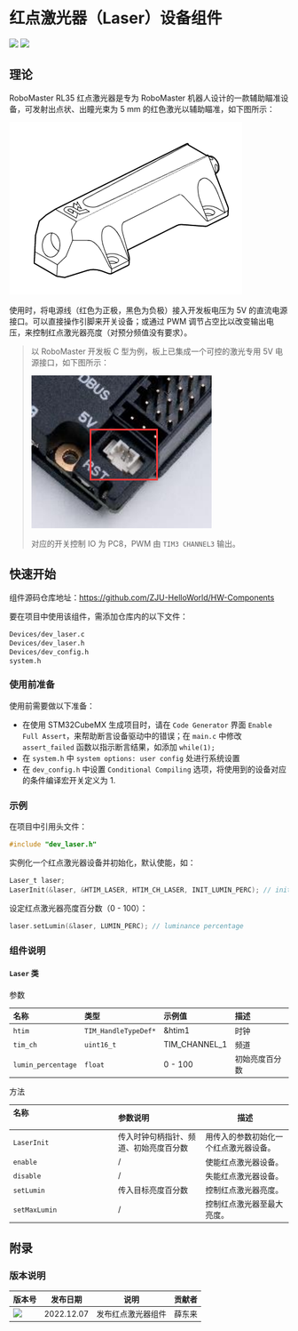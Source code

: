 # 红点激光器（Laser）设备组件

 <img src = "https://img.shields.io/badge/version-1.0.0-green"><sp> <img src = "https://img.shields.io/badge/author-dungloi-lightgrey"> 

## 理论

RoboMaster RL35 红点激光器是专为 RoboMaster 机器人设计的一款辅助瞄准设备，可发射出点状、出瞳光束为 5 mm 的红色激光以辅助瞄准，如下图所示：

![image-20221207205128088](红点激光器设备组件.assets/image-20221207205128088.png)

使用时，将电源线（红色为正极，黑色为负极）接入开发板电压为 5V 的直流电源接口。可以直接操作引脚来开关设备；或通过 PWM 调节占空比以改变输出电压，来控制红点激光器亮度（对预分频值没有要求）。

> 以 RoboMaster 开发板 C 型为例，板上已集成一个可控的激光专用 5V 电源接口，如下图所示：
>
> ![image-20221207204102515](红点激光器设备组件.assets/image-20221207204102515.png) 
>
> 对应的开关控制 IO 为 PC8，PWM 由 `TIM3 CHANNEL3` 输出。

## 快速开始

组件源码仓库地址：<https://github.com/ZJU-HelloWorld/HW-Components>

要在项目中使用该组件，需添加仓库内的以下文件：

```
Devices/dev_laser.c
Devices/dev_laser.h
Devices/dev_config.h
system.h
```

### 使用前准备

使用前需要做以下准备：

* 在使用 STM32CubeMX 生成项目时，请在 `Code Generator` 界面 `Enable Full Assert`，来帮助断言设备驱动中的错误；在 `main.c` 中修改 `assert_failed` 函数以指示断言结果，如添加 `while(1);`
* 在 `system.h` 中 `system options: user config` 处进行系统设置
* 在 `dev_config.h` 中设置 `Conditional Compiling` 选项，将使用到的设备对应的条件编译宏开关定义为 1.

### 示例

在项目中引用头文件：

```c
#include "dev_laser.h"
```

实例化一个红点激光器设备并初始化，默认使能，如：

```c
Laser_t laser;
LaserInit(&laser, &HTIM_LASER, HTIM_CH_LASER, INIT_LUMIN_PERC); // init luminance percentage
```

设定红点激光器亮度百分数（0 - 100）：

```c
laser.setLumin(&laser, LUMIN_PERC); // luminance percentage
```


### 组件说明

#### `Laser` 类

参数

| 名称               | 类型                 | 示例值        | 描述           |
| :----------------- | :------------------- | :------------ | :------------- |
| `htim`             | `TIM_HandleTypeDef*` | &htim1        | 时钟           |
| `tim_ch`           | `uint16_t`           | TIM_CHANNEL_1 | 频道           |
| `lumin_percentage` | `float`              | 0 - 100       | 初始亮度百分数 |

方法

| 名称<img width=250/> | 参数说明                               | 描述                                   |
| :------------------- | :------------------------------------- | -------------------------------------- |
| `LaserInit`          | 传入时钟句柄指针、频道、初始亮度百分数 | 用传入的参数初始化一个红点激光器设备。 |
| `enable`             | /                                      | 使能红点激光器设备。                   |
| `disable`            | /                                      | 失能红点激光器设备。                   |
| `setLumin`           | 传入目标亮度百分数                     | 控制红点激光器亮度。                   |
| `setMaxLumin`        | /                                      | 控制红点激光器至最大亮度。             |


## 附录

### 版本说明

| 版本号                                                       | 发布日期   | 说明               | 贡献者 |
| ------------------------------------------------------------ | ---------- | ------------------ | ------ |
| <img src = "https://img.shields.io/badge/version-1.0.0-green"> | 2022.12.07 | 发布红点激光器组件 | 薛东来 |
